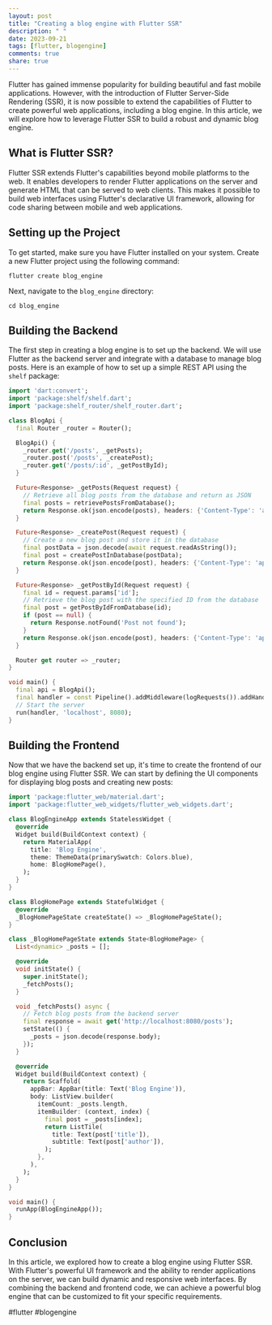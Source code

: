 ```yaml
---
layout: post
title: "Creating a blog engine with Flutter SSR"
description: " "
date: 2023-09-21
tags: [flutter, blogengine]
comments: true
share: true
---
```


Flutter has gained immense popularity for building beautiful and fast mobile applications. However, with the introduction of Flutter Server-Side Rendering (SSR), it is now possible to extend the capabilities of Flutter to create powerful web applications, including a blog engine. In this article, we will explore how to leverage Flutter SSR to build a robust and dynamic blog engine.

## What is Flutter SSR?

Flutter SSR extends Flutter's capabilities beyond mobile platforms to the web. It enables developers to render Flutter applications on the server and generate HTML that can be served to web clients. This makes it possible to build web interfaces using Flutter's declarative UI framework, allowing for code sharing between mobile and web applications.

## Setting up the Project

To get started, make sure you have Flutter installed on your system. Create a new Flutter project using the following command:

```
flutter create blog_engine
```

Next, navigate to the `blog_engine` directory:

```
cd blog_engine
```

## Building the Backend

The first step in creating a blog engine is to set up the backend. We will use Flutter as the backend server and integrate with a database to manage blog posts. Here is an example of how to set up a simple REST API using the `shelf` package:

```dart
import 'dart:convert';
import 'package:shelf/shelf.dart';
import 'package:shelf_router/shelf_router.dart';

class BlogApi {
  final Router _router = Router();

  BlogApi() {
    _router.get('/posts', _getPosts);
    _router.post('/posts', _createPost);
    _router.get('/posts/:id', _getPostById);
  }

  Future<Response> _getPosts(Request request) {
    // Retrieve all blog posts from the database and return as JSON
    final posts = retrievePostsFromDatabase();
    return Response.ok(json.encode(posts), headers: {'Content-Type': 'application/json'});
  }

  Future<Response> _createPost(Request request) {
    // Create a new blog post and store it in the database
    final postData = json.decode(await request.readAsString());
    final post = createPostInDatabase(postData);
    return Response.ok(json.encode(post), headers: {'Content-Type': 'application/json'});
  }

  Future<Response> _getPostById(Request request) {
    final id = request.params['id'];
    // Retrieve the blog post with the specified ID from the database
    final post = getPostByIdFromDatabase(id);
    if (post == null) {
      return Response.notFound('Post not found');
    }
    return Response.ok(json.encode(post), headers: {'Content-Type': 'application/json'});
  }

  Router get router => _router;
}

void main() {
  final api = BlogApi();
  final handler = const Pipeline().addMiddleware(logRequests()).addHandler(api.router);
  // Start the server
  run(handler, 'localhost', 8080);
}
```

## Building the Frontend

Now that we have the backend set up, it's time to create the frontend of our blog engine using Flutter SSR. We can start by defining the UI components for displaying blog posts and creating new posts:

```dart
import 'package:flutter_web/material.dart';
import 'package:flutter_web_widgets/flutter_web_widgets.dart';

class BlogEngineApp extends StatelessWidget {
  @override
  Widget build(BuildContext context) {
    return MaterialApp(
      title: 'Blog Engine',
      theme: ThemeData(primarySwatch: Colors.blue),
      home: BlogHomePage(),
    );
  }
}

class BlogHomePage extends StatefulWidget {
  @override
  _BlogHomePageState createState() => _BlogHomePageState();
}

class _BlogHomePageState extends State<BlogHomePage> {
  List<dynamic> _posts = [];

  @override
  void initState() {
    super.initState();
    _fetchPosts();
  }

  void _fetchPosts() async {
    // Fetch blog posts from the backend server
    final response = await get('http://localhost:8080/posts');
    setState(() {
      _posts = json.decode(response.body);
    });
  }

  @override
  Widget build(BuildContext context) {
    return Scaffold(
      appBar: AppBar(title: Text('Blog Engine')),
      body: ListView.builder(
        itemCount: _posts.length,
        itemBuilder: (context, index) {
          final post = _posts[index];
          return ListTile(
            title: Text(post['title']),
            subtitle: Text(post['author']),
          );
        },
      ),
    );
  }
}

void main() {
  runApp(BlogEngineApp());
}
```

## Conclusion

In this article, we explored how to create a blog engine using Flutter SSR. With Flutter's powerful UI framework and the ability to render applications on the server, we can build dynamic and responsive web interfaces. By combining the backend and frontend code, we can achieve a powerful blog engine that can be customized to fit your specific requirements.

#flutter #blogengine